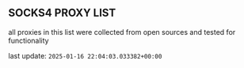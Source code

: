 ## SOCKS4 PROXY LIST

all proxies in this list were collected from open sources and tested for functionality

last update: `2025-01-16 22:04:03.033382+00:00`
